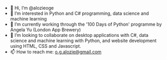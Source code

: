 - 👋 Hi, I’m @alozieoge
- 👀 I’m interested in Python and C# programming, data science and machine learning
- 🌱 I’m currently working through the '100 Days of Python' programme by Angela Yu (London App Brewery)
- 💞️ I’m looking to collaborate on desktop applications with C#, data science and machine learning with Python, and website development using HTML, CSS and Javascript.
- 📫 How to reach me: o.g.alozie@gmail.com

<!---
alozieoge/alozieoge is a ✨ special ✨ repository because its `README.md` (this file) appears on your GitHub profile.
You can click the Preview link to take a look at your changes.
--->
